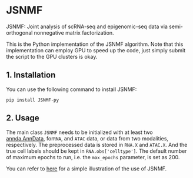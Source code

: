 # JSNMF
JSNMF: Joint analysis of scRNA-seq and epigenomic-seq data via semi-orthogonal nonnegative matrix factorization.

This is the Python implementation of the JSNMF algorithm. Note that this implementation can employ GPU to speed up the code, just 
simply submit the script to the GPU clusters is okay.

## 1. Installation
You can use the following command to install JSNMF:
```
pip install JSNMF-py
```

## 2. Usage
The main class `JSNMF` needs to be initialized with at least two [annda.AnnData](https://anndata.readthedocs.io/en/latest/anndata.AnnData.html#anndata.AnnData), for`RNA`, and `ATAC` data, or data from two modalities, respectively. The preprocessed data is stored in `RNA.X` and `ATAC.X`. And the true cell labels should be kept in `RNA.obs['celltype']`. The default number of maximum epochs to run, i.e. the `max_epochs` parameter, is set as 200.  





You can refer to [here](https://github.com/cuhklinlab/JSNMF_py/blob/main/Example/demo_jsnmf.ipynb) for a simple illustration of the use of JSNMF.


